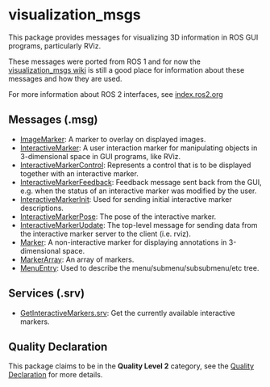 # visualization_msgs

This package provides messages for visualizing 3D information in ROS GUI programs, particularly RViz.

These messages were ported from ROS 1 and for now the [visualization_msgs wiki](http://wiki.ros.org/visualization_msgs) is still a good place for information about these messages and how they are used.

For more information about ROS 2 interfaces, see [index.ros2.org](https://index.ros.org/doc/ros2/Concepts/About-ROS-Interfaces/)

## Messages (.msg)
* [ImageMarker](msg/ImageMarker.msg): A marker to overlay on displayed images.
* [InteractiveMarker](msg/InteractiveMarker.msg): A user interaction marker for manipulating objects in 3-dimensional space in GUI programs, like RViz.
* [InteractiveMarkerControl](msg/InteractiveMarkerControl.msg): Represents a control that is to be displayed together with an interactive marker.
* [InteractiveMarkerFeedback](msg/InteractiveMarkerFeedback.msg): Feedback message sent back from the GUI, e.g. when the status of an interactive marker was modified by the user.
* [InteractiveMarkerInit](msg/InteractiveMarkerInit.msg): Used for sending initial interactive marker descriptions.
* [InteractiveMarkerPose](msg/InteractiveMarkerPose.msg): The pose of the interactive marker.
* [InteractiveMarkerUpdate](msg/InteractiveMarkerUpdate.msg): The top-level message for sending data from the interactive marker server to the client (i.e. rviz).
* [Marker](msg/Marker.msg): A non-interactive marker for displaying annotations in 3-dimensional space.
* [MarkerArray](msg/MarkerArray.msg): An array of markers.
* [MenuEntry](msg/MenuEntry.msg): Used to describe the menu/submenu/subsubmenu/etc tree.

## Services (.srv)
* [GetInteractiveMarkers.srv](srv/GetInteractiveMarkers.srv): Get the currently available interactive markers.

## Quality Declaration
This package claims to be in the **Quality Level 2** category, see the [Quality Declaration](QUALITY_DECLARATION.md) for more details.
